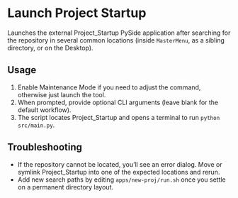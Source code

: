 # Launch Project Startup

Launches the external Project_Startup PySide application after searching for the repository in several common locations (inside `MasterMenu`, as a sibling directory, or on the Desktop).

## Usage

1. Enable Maintenance Mode if you need to adjust the command, otherwise just launch the tool.
2. When prompted, provide optional CLI arguments (leave blank for the default workflow).
3. The script locates Project_Startup and opens a terminal to run `python src/main.py`.

## Troubleshooting

- If the repository cannot be located, you’ll see an error dialog. Move or symlink Project_Startup into one of the expected locations and rerun.
- Add new search paths by editing `apps/new-proj/run.sh` once you settle on a permanent directory layout.
